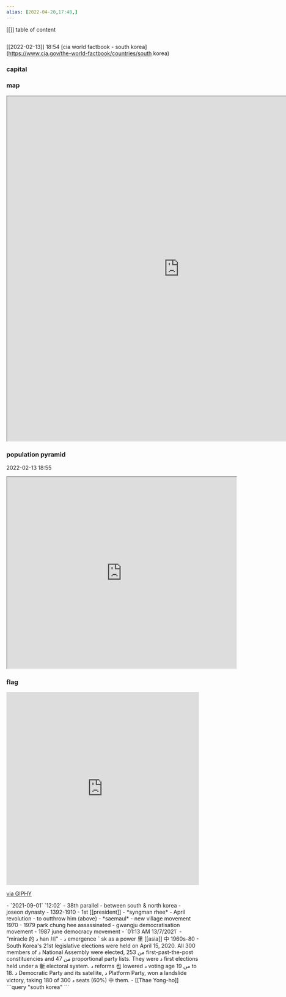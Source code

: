 ```yaml
---
alias: [2022-04-20,17:48,]
---
```

[[]]
table of content
```toc
```
[[2022-02-13]] 18:54
[cia world factbook - south korea](https://www.cia.gov/the-world-factbook/countries/south korea)
### capital

### map
<iframe src="https://duckduckgo.com/?t=ffab&q=south korea&ia=web&iaxm=about" width="900" height="900" ></iframe>

### population pyramid

2022-02-13 18:55

<iframe src="https://www.populationpyramid.net/south korea/2019/" width="600" height="500" ></iframe>

### flag
<div style="width:100%;height:0;padding-bottom:100%;position:relative;"><iframe src="https://giphy.com/embed/274oCYbGZUQKUEW5rH" width="100%" height="100%" style="position:absolute" frameBorder="0" class="giphy-embed" allowFullScreen></iframe></div><p><a href="https://giphy.com/gifs/flag-south-korea-north-274oCYbGZUQKUEW5rH">via GIPHY</a></p>
- `2021-09-01` `12:02`
	- 38th parallel - between south & north korea
	- joseon dynasty - 1392-1910
	- 1st [[president]] - *syngman rhee*
	- April revolution - to outthrow him (above)
	- *saemaul* - new village movement 1970
	- 1979 park chung hee assassinated
	- gwangju democratisation movement
	- 1987 june democracy movement
- `01:13 AM 13/7/2021`
	- "miracle 的 د han 川" - د emergence ˋ sk as a power 里 [[asia]] 中 1960s-80
- South Korea's 21st legislative elections were held on April 15, 2020. All 300 members of د National Assembly were elected, 253 من first-past-the-post constituencies and 47 من proportional party lists. They were د first elections held under a 新 electoral system. د reforms 也 lowered د voting age من 19 to 18. د Democratic Party and its satellite, د Platform Party, won a landslide victory, taking 180 of د 300 seats (60%) 中 them.
- [[Thae Yong-ho]]
```query
"south korea"
```
